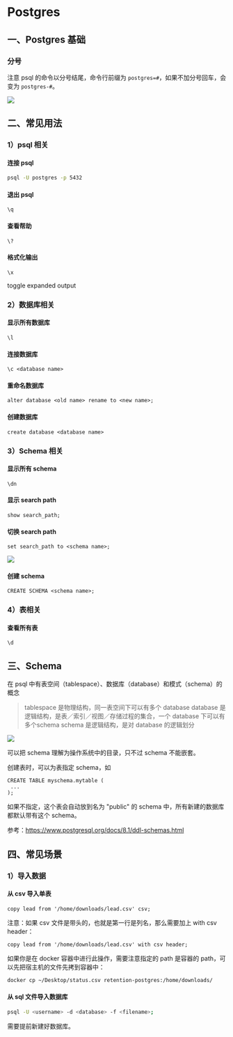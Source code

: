 # Postgres

## 一、Postgres 基础

### 分号

注意 psql 的命令以分号结尾，命令行前缀为 `postgres=#`，如果不加分号回车，会变为 `postgres-#`。

![](./assets/use_semicolon.png)

## 二、常见用法

### 1）psql 相关

#### 连接 psql

```bash
psql -U postgres -p 5432
```

#### 退出 psql

```postgresql
\q
```

#### 查看帮助

```postgresql
\?
```

#### 格式化输出

```postgresql
\x
```

toggle expanded output

### 2）数据库相关

#### 显示所有数据库

```postgresql
\l
```

#### 连接数据库

````postgresql
\c <database name>
````

#### 重命名数据库

````postgresql
alter database <old name> rename to <new name>;
````

#### 创建数据库

````postgresql
create database <database name>
````

### 3）Schema 相关

#### 显示所有 schema

```postgresql
\dn
```

#### 显示 search path

```postgresql
show search_path;
```

#### 切换 search path

```postgresql
set search_path to <schema name>;
```

![](https://stackoverflow.com/questions/34098326/how-to-select-a-schema-in-postgres-when-using-psql)

#### 创建 schema

```postgresql
CREATE SCHEMA <schema name>;
```

### 4）表相关

#### 查看所有表

```postgresql
\d
```

## 三、Schema

在 psql 中有表空间（tablespace）、数据库（database）和模式（schema）的概念

> tablespace 是物理结构，同一表空间下可以有多个 database
database 是逻辑结构，是表／索引／视图／存储过程的集合，一个 database 下可以有多个schema
schema 是逻辑结构，是对 database 的逻辑划分

![](./assets/tablespace_database_schema.png)

可以把 schema 理解为操作系统中的目录，只不过 schema 不能嵌套。

创建表时，可以为表指定 schema，如

```postgresql
CREATE TABLE myschema.mytable (
 ...
);
```

如果不指定，这个表会自动放到名为 "public" 的 schema 中，所有新建的数据库都默认带有这个 schema。

参考：https://www.postgresql.org/docs/8.1/ddl-schemas.html

## 四、常见场景

### 1）导入数据

#### 从 csv 导入单表

```postgresql
copy lead from '/home/downloads/lead.csv' csv;
```

注意：如果 csv 文件是带头的，也就是第一行是列名，那么需要加上 with csv header：

```postgresql
copy lead from '/home/downloads/lead.csv' with csv header;
```

如果你是在 docker 容器中进行此操作，需要注意指定的 path 是容器的 path，可以先把宿主机的文件先拷到容器中：

```bash
docker cp ~/Desktop/status.csv retention-postgres:/home/downloads/
```

#### 从 sql 文件导入数据库

```bash
psql -U <username> -d <database> -f <filename>;
```

需要提前新建好数据库。
